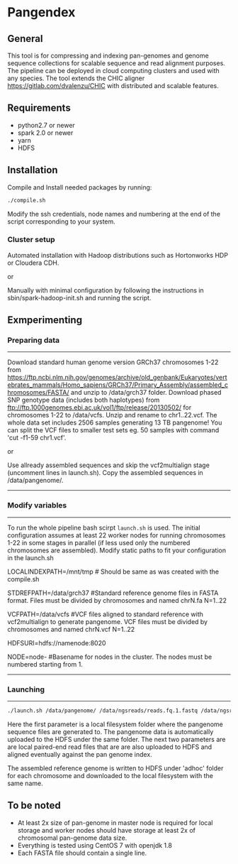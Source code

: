 Pangendex
=================

General
-------

This tool is for compressing and indexing pan-genomes and genome sequence collections for scalable sequence and read alignment purposes. The pipeline can be deployed in cloud computing clusters and used with any species. The tool extends the CHIC aligner https://gitlab.com/dvalenzu/CHIC with distributed and scalable features.


Requirements
------------

* python2.7 or newer
* spark 2.0 or newer
* yarn
* HDFS





Installation
-------

Compile and Install needed packages by running:
```bash
./compile.sh
```
Modify the ssh credentials, node names and numbering at the end of the script corresponding to your system.

### Cluster setup
Automated installation with Hadoop distributions such as Hortonworks HDP or Cloudera CDH.

or

Manually with minimal configuration by following the instructions in sbin/spark-hadoop-init.sh and running the script.


Exmperimenting
---
### Preparing data
---
Download standard human genome version GRCh37 chromosomes 1-22 from https://ftp.ncbi.nlm.nih.gov/genomes/archive/old_genbank/Eukaryotes/vertebrates_mammals/Homo_sapiens/GRCh37/Primary_Assembly/assembled_chromosomes/FASTA/ and unzip to /data/grch37 folder.
Download phased SNP genotype data (includes both haplotypes) from ftp://ftp.1000genomes.ebi.ac.uk/vol1/ftp/release/20130502/ for chromosomes 1-22 to /data/vcfs. Unzip and rename to chr1..22.vcf. 
The whole data set includes 2506 samples generating 13 TB pangenome! You can split the VCF files to smaller test sets eg. 50 samples with command 'cut -f1-59 chr1.vcf'.

or

Use allready assembled sequences and skip the vcf2multialign stage (uncomment lines in launch.sh). Copy the assembled sequences in /data/pangenome/.

---
### Modify variables
---

To run the whole pipeline bash scirpt `launch.sh` is used.
The initial configuration assumes at least 22 worker nodes for running chromosomes 1-22 in some stages in parallel (if less used only the numbered chromosomes are assembled).
Modify static paths to fit your configuration in the launch.sh

LOCALINDEXPATH=/mnt/tmp # Should be same as was created with the compile.sh

STDREFPATH=/data/grch37 #Standard reference genome files in FASTA format. Files must be divided by chromosomes and named chrN.fa N=1..22

VCFPATH=/data/vcfs #VCF files aligned to standard reference with vcf2multialign to generate pangenome. VCF files must be divided by chromosomes and named chrN.vcf N=1..22

HDFSURI=hdfs://namenode:8020

NODE=node- #Basename for nodes in the cluster. The nodes must be numbered starting from 1.

---
### Launching
---

```bash
./launch.sh /data/pangenome/ /data/ngsreads/reads.fq.1.fastq /data/ngsreads/reads.fq.2.fastq
```
Here the first parameter is a local filesystem folder where the pangenome sequence files are generated to.
The pangenome data is automatically uploaded to the HDFS under the same folder.
The next two parameters are are local paired-end read files that are are also uploaded to HDFS and aligned eventually against the pan genome index.

The assembled reference genome is written to HDFS under 'adhoc' folder for each chromosome and downloaded to the local filesystem with the same name.

To be noted
------------------

* At least 2x size of pan-genome in master node is required for local storage and worker nodes should have storage at least 2x of chromosomal pan-genome data size.
* Everything is tested using CentOS 7 with openjdk 1.8
* Each FASTA file should contain a single line.



